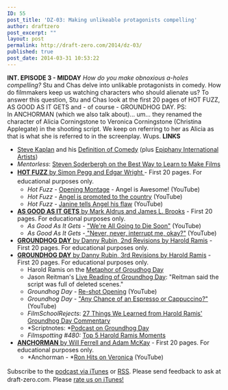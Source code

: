 ```yaml
---
ID: 55
post_title: 'DZ-03: Making unlikeable protagonists compelling'
author: draftzero
post_excerpt: ""
layout: post
permalink: http://draft-zero.com/2014/dz-03/
published: true
post_date: 2014-03-31 10:53:22
---
```

**INT. EPISODE 3 - MIDDAY** *How do you make obnoxious a-holes compelling?* Stu and Chas delve into unlikable protagonists in comedy. How do filmmakers keep us watching characters who should alienate us? To answer this question, Stu and Chas look at the first 20 pages of HOT FUZZ, AS GOOD AS IT GETS and - of course - GROUNDHOG DAY. PS: In ANCHORMAN (which we also talk about)... um... they renamed the character of Alicia Corningstone to Veronica Corningstone (Christina Applegate) in the shooting script. We keep on referring to her as Alicia as that is what she is referred to in the screenplay. Wups. **LINKS** 
*   <a href="http://kaplancomedy.com" target="_blank">Steve Kaplan</a> and his <a href="http://www.raindance.org/site/index.php?aid=7566" target="_blank">Definition of Comedy</a> (plus <a href="https://www.epiphany.com.au" target="_blank">Epiphany International Artists</a>)
*   *Mentorless*: <a href="http://www.mentorless.com/2014/02/17/steven-soderbergh-best-way-learn-make-films-art-writing-footnotes/" target="_blank">Steven Soderbergh on the Best Way to Learn to Make Films</a>
*   <a style="line-height: 1.5em;" title="HOT FUZZ by Simon Pegg and Edgar Wright" href="http://traffic.libsyn.com/draftzero/HOT-FUZZ_SimonPegg_and_EdgarWright-20pages.pdf" target="_blank"><strong>HOT FUZZ</strong> by Simon Pegg and Edgar Wright </a><span style="line-height: 1.5em;">- First 20 pages. For educational purposes only.</span> 
    *   *Hot Fuzz* - <a href="https://www.youtube.com/watch?v=3RAkY4R691E" target="_blank">Opening Montage</a> - Angel is Awesome! (YouTube)
    *   *Hot Fuzz* - <a href="https://www.youtube.com/watch?v=Ep0z9UiI5io" target="_blank">Angel is promoted to the country</a> (YouTube)
    *   *Hot Fuzz* - <a href="https://www.youtube.com/watch?v=-g4d6HinVIg" target="_blank">Janine tells Angel his flaw</a> (YouTube)
*   <a title="AS GOOD AS IT GETS by Mark Aldrus and James L. Brooks" href="http://traffic.libsyn.com/draftzero/AS-GOOD-AS-IT-GETS_MarkAndrus_and_JamesLBrooks-20pages.pdf" target="_blank"><strong>AS GOOD AS IT GETS</strong> by Mark Aldrus and James L. Brooks</a> - First 20 pages. For educational purposes only. 
    *   *As Good As It Gets* - <a href="https://www.youtube.com/watch?v=PCgrP3GwklY" target="_blank">"We're All Going to Die Soon"</a> (YouTube)
    *   *As Good As It Gets* -<a href="https://www.youtube.com/watch?v=i7sCxS6N3-4" target="_blank"> "Never, never, interrupt me, okay?"</a> (YouTube)
*   <a title="GROUNDHOG DAY by Danny Rubin, 2nd Revisions by Harold Ramis" href="http://traffic.libsyn.com/draftzero/GROUNDHOG-DAY_DannyRubin_HaroldRamis_2ndRevisions-20pages.pdf" target="_blank"><strong>GROUNDHOG DAY</strong> by Danny Rubin, 2nd Revisions by Harold Ramis</a> - First 20 pages. For educational purposes only.
*   <a title="GROUNDHOG DAY by Danny Rubin, 3rd Revisions by Harold Ramis" href="http://traffic.libsyn.com/draftzero/GROUNDHOG-DAY_DannyRubin_HaroldRamis_3rdRevisions-20pages.pdf" target="_blank"><strong>GROUNDHOG DAY</strong> by Danny Rubin, 3rd Revisions by Harold Ramis</a> - First 20 pages. For educational purposes only. 
    *   Harold Ramis on the <a href="http://www.youtube.com/watch?v=BkEUpymTanA" target="_blank">Metaphor of Groudhog Day</a>
    *   Jason Reitman's <a href="http://www.slashfilm.com/groundhog-day-live-read-blends-revelation-familiarity-discovery/" target="_blank">Live Reading of Groundhog Day</a>: "Reitman said the script was full of deleted scenes."
    *   *Groundhog Day* - <a href="http://www.youtube.com/watch?v=kHNanNhqbic" target="_blank">Re-shot Opening</a> (YouTube)
    *   *Groundhog Day -* <a href="http://www.youtube.com/watch?v=ydeYIvBfspw" target="_blank">"Any Chance of an Espresso or Cappuccino?"</a> (YouTube)
    *   *FilmSchoolRejects*: <a href="http://filmschoolrejects.com/features/harold-ramis-commentary-groundhog-day.php" target="_blank">27 Things We Learned from Harold Ramis' Groundhog Day Commentary</a>
    *   *Scriptnotes: *<a href="http://johnaugust.com/2014/groundhog-day" target="_blank">Podcast on Groundhog Day</a>
    *   *Filmspotting #480:* <a href="http://www.filmspotting.net/reviews/sacred-cows/1125-480-groundhog-day-top-5-harold-ramis-moments.html" target="_blank">Top 5 Harold Ramis Moments</a>
*   <a title="ANCHORMAN by Will Ferrell and Adam McKay" href="http://traffic.libsyn.com/draftzero/ANCHORMAN_WillFerrell_and_AdamMcKay-20pages.pdf" target="_blank"><strong>ANCHORMAN</strong> by Will Ferrell and Adam McKay</a> - First 20 pages. For educational purposes only. 
    *   *Anchorman - *<a href="http://www.youtube.com/watch?v=yDGgqGa0xWg" target="_blank">Ron Hits on Veronica</a> (YouTube)

<span style="line-height: 1.5em;">Subscribe to the </span><a style="line-height: 1.5em;" href="https://itunes.apple.com/au/podcast/draft-zero-screenwriting-podcast/id847126598?mt=2&ls=1">podcast via iTunes</a><span style="line-height: 1.5em;"> or </span><a style="line-height: 1.5em;" href="http://draftzero.libsyn.com/rss">RSS</a><span style="line-height: 1.5em;">.</span> Please send feedback to ask at draft-zero.com. Please [rate us on iTunes!][1]

 [1]: https://itunes.apple.com/au/podcast/draft-zero-screenwriting-podcast/id847126598?mt=2&ls=1